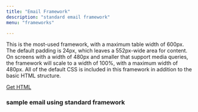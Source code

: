 ```yaml
---
title: "Email Framework"
description: "standard email framework"
menu: "frameworks"

---
```


This is the most-used framework, with a maximum table width of 600px. The default padding is 24px, which leaves a 552px-wide area for content. On screens with a width of 480px and smaller that support media queries, the framework will scale to a width of 100%, with a maximum width of 480px. All of the default CSS is included in this framework in addition to the basic HTML structure.

<a class="button big promo" style="margin-bottom:32px;" target="_blank" href="https://drive.google.com/file/d/1F7pGLzI06adz1WergXdPBvF30Q7XxVph/view?usp=sharing">Get HTML</a>

### sample email using standard framework
<div class="example">
		<standard-framework></standard-framework>
</div>

<script type="text/javascript">
class StandardFramework extends HTMLElement {
	get template() {
		let t = document.createElement("template");
		t.innerHTML = `
<head>
<meta http-equiv="Content-Type" content="text/html; charset=UTF-8" />
<meta name="viewport" content="width=device-width, initial-scale=1.0"/>
<link href="https://fonts.googleapis.com/css2?family=Noto+Sans:ital,wght@0,400;0,700;1,400&family=Noto+Serif:ital,wght@0,400;0,700;1,400&display=swap" rel="stylesheet">
    <style>
        @import url( '/css/email/eds.css' )
    </style>
</head>
<body>
    <center>
        <!-- BODY TABLE // -->
        <table border="0" cellpadding="0" cellspacing="0" height="100%" width="100%" role="presentation" id="body-table">
            <tr>
                <td align="center" valign="top" width="100%" id="body-cell">
                    <!--PREVENT OUTLOOK FROM DEFAULTING TO TIMES NEW ROMAN BECAUSE OF CUSTOM FONTS-->
                    <!--[if mso]>
                    <style type="text/css">
                    td, .preview-text, .h1, .h2, .h3, .p, a, .button-link {font-family: Tahoma, Arial, sans-serif !important;}
                    .h4, .serif {font-family: 'Times New Roman', serif !important;}
                    </style>
                    <![endif]-->
                    <div class="preview-text">
                        <!-- PREVIEW TEXT GOES HERE -->
                        &zwnj;&nbsp;&zwnj;&nbsp;&zwnj;&nbsp;&zwnj;&nbsp;&zwnj;&nbsp;&zwnj;&nbsp;&zwnj;&nbsp;&zwnj;&nbsp;&zwnj;&nbsp;&zwnj;&nbsp;&zwnj;&nbsp;&zwnj;&nbsp;&zwnj;&nbsp;&zwnj;&nbsp;&zwnj;&nbsp;&zwnj;&nbsp;&zwnj;&nbsp;&zwnj;&nbsp;&zwnj;&nbsp;&zwnj;&nbsp;&zwnj;&nbsp;&zwnj;&nbsp;&zwnj;&nbsp;&zwnj;&nbsp;&zwnj;&nbsp;&zwnj;&nbsp;&zwnj;&nbsp;&zwnj;&nbsp;&zwnj;&nbsp;&zwnj;&nbsp;&zwnj;&nbsp;&zwnj;&nbsp;&zwnj;&nbsp;&zwnj;&nbsp;&zwnj;&nbsp;&zwnj;&nbsp;&zwnj;&nbsp;&zwnj;&nbsp;&zwnj;&nbsp;&zwnj;&nbsp;&zwnj;&nbsp;&zwnj;&nbsp;&zwnj;&nbsp;&zwnj;&nbsp;&zwnj;&nbsp;&zwnj;&nbsp;&zwnj;&nbsp;&zwnj;&nbsp;&zwnj;&nbsp;&zwnj;&nbsp;&zwnj;&nbsp;&zwnj;&nbsp;&zwnj;&nbsp;&zwnj;&nbsp;&zwnj;&nbsp;&zwnj;&nbsp;&zwnj;&nbsp;&zwnj;&nbsp;&zwnj;&nbsp;&zwnj;&nbsp;&zwnj;&nbsp;&zwnj;&nbsp;&zwnj;&nbsp;&zwnj;&nbsp;&zwnj;&nbsp;&zwnj;&nbsp;&zwnj;&nbsp;&zwnj;&nbsp;&zwnj;&nbsp;&zwnj;&nbsp;&zwnj;&nbsp;&zwnj;&nbsp;&zwnj;&nbsp;&zwnj;&nbsp;&zwnj;&nbsp;&zwnj;&nbsp;&zwnj;&nbsp;&zwnj;&nbsp;&zwnj;&nbsp;&zwnj;&nbsp;&zwnj;&nbsp;&zwnj;&nbsp;&zwnj;&nbsp;&zwnj;&nbsp;&zwnj;&nbsp;&zwnj;&nbsp;&zwnj;&nbsp;&zwnj;&nbsp;&zwnj;&nbsp;&zwnj;&nbsp;&zwnj;&nbsp;&zwnj;&nbsp;&zwnj;&nbsp;&zwnj;&nbsp;&zwnj;&nbsp;&zwnj;&nbsp;&zwnj;&nbsp;&zwnj;&nbsp;&zwnj;&nbsp;&zwnj;&nbsp;
                    </div>
                    <!-- HEADER TABLE // -->
                    <table border="0" cellpadding="0" cellspacing="0" width="100%" role="presentation" id="header-table">
                        <tr>
                            <td align="center" valign="top" width="100%" id="header">
                                <table cellpadding="0" cellspacing="0" width="100%" style="border-collapse: collapse;">
                                    <tr>
                                        <td align="center" valign="top" width="100%" style="background-color: #fff;border-top: 1px solid #ccc;border-bottom: 2px solid #ccc;padding: 12px 24px;font-family: 'Noto Sans', Tahoma, Arial, sans-serif;">
                                            <a href="#"><img src="https://media.mcclatchy.com/email-assets/global/logos-color/charlotte-color.png" alt="The Charlotte Observer logo" width="289" style="display: inline-block;border: 0;outline: none;text-decoration: none;" /></a>
                                        </td>
                                    </tr>
                                </table>
                            </td>
                        </tr>
                    </table>
                    <!-- // HEADER TABLE -->
                    <!-- MAIN TABLE // -->
                    <table border="0" cellpadding="0" cellspacing="0" width="600" role="presentation" id="email-table">
                        <tr>
                            <td align="center" valign="top" width="100%" class="card bg-gray">
                                <table border="0" cellpadding="0" cellspacing="0" width="100%" role="presentation">
                                    <tr>
                                        <td align="center" valign="top" width="100%" class="h1 white">
                                            Welcome
                                        </td>
                                    </tr>
                                </table>
                            </td>
                        </tr>
                        <tr>
                            <td align="center" valign="top" width="100%" class="card bg-white">
                                <table border="0" cellpadding="0" cellspacing="0" width="100%" role="presentation">
                                    <tr>
                                        <td align="left" valign="top" width="100%" class="p">
                                            Dear Reader,<br /><br />
                                            Welcome to The Charlotte Observer. With your subscription, you’re helping support vital local journalism in our community, and we deeply appreciate your commitment. The Observer’s journalists are also deeply committed &mdash; to making sure we bring you the important news in our city and state, to telling you stories about inspiring people around us and to sharing information that helps you live a good life here. For our reporters, editors, videographers and others, this is also our community &mdash; where we live, work, shop and play. Our local roots and connection are at the heart of The Observer’s mission to serve our community. Thank you for helping make our work possible with your support.
                                        </td>
                                    </tr>
                                </table>
                            </td>
                        </tr>
                        <tr>
                            <td align="center" valign="top" width="100%" class="card">
                                <table border="0" cellpadding="0" cellspacing="0" width="100%">
                                    <tr>
                                        <td align="center" valign="top" width="100%" class="h2 pb24">
                                            Get to know us
                                        </td>
                                    </tr>
                                    <tr>
                                        <td align="center" valign="top" width="100%" class="pb24">
                                            <table border="0" cellpadding="0" cellspacing="0" width="100%">
                                                <tr>
                                                    <td align="left" valign="top" width="136" class="headshot collapse center-mobile">
                                                        <img src="https://media.mcclatchy.com/email-assets/global/headshots/dumbledore.png" width="120" class="img-inline" alt="reporter headshot" />
                                                    </td>
                                                    <td align="left" valign="top" class="small collapse">
                                                        <table border="0" cellpadding="0" cellspacing="0" width="100%">
                                                            <tr>
                                                                <td align="left" valign="top" class="h3 pb8">
                                                                    Albus Dumbledore, O.M.
                                                                </td>
                                                                <td align="right" valign="middle" width="48">
                                                                    <a href="#"><img src="https://media.mcclatchy.com/email-assets/global/icons/envelope-alt-dark-unicon.png" width="24" alt="email"></a>
                                                                </td>
                                                                <td align="right" valign="middle" width="48">
                                                                    <a href="#"><img src="https://media.mcclatchy.com/email-assets/global/icons/twitter-dark.png" width="24" alt="twitter"></a>
                                                                </td>
                                                            </tr>
                                                        </table>
                                                        Professor Albus Percival Wulfric Brian Dumbledore, O.M. (First Class) was the Headmaster of Hogwarts School of Witchcraft and Wizardry. He was considered to have been the greatest wizard of modern times, perhaps of all time.
                                                    </td>
                                                </tr>
                                            </table>
                                        </td>
                                    </tr>
                                    <tr>
                                        <td align="center" valign="top" width="100%" class="pb24">
                                            <table border="0" cellpadding="0" cellspacing="0" width="100%">
                                                <tr>
                                                    <td align="left" valign="top" width="136" class="headshot collapse center-mobile">
                                                        <img src="https://media.mcclatchy.com/email-assets/global/headshots/dumbledore.png" width="120" class="img-inline" alt="reporter headshot" />
                                                    </td>
                                                    <td align="left" valign="top" class="small collapse">
                                                        <table border="0" cellpadding="0" cellspacing="0" width="100%">
                                                            <tr>
                                                                <td align="left" valign="top" class="h3 pb8">
                                                                    Albus Dumbledore, O.M.
                                                                </td>
                                                                <td align="right" valign="middle" width="48">
                                                                    <a href="#"><img src="https://media.mcclatchy.com/email-assets/global/icons/envelope-alt-dark-unicon.png" width="24" alt="email"></a>
                                                                </td>
                                                                <td align="right" valign="middle" width="48">
                                                                    <a href="#"><img src="https://media.mcclatchy.com/email-assets/global/icons/twitter-dark.png" width="24" alt="twitter"></a>
                                                                </td>
                                                            </tr>
                                                        </table>
                                                                Professor Albus Percival Wulfric Brian Dumbledore, O.M. (First Class) was the Headmaster of Hogwarts School of Witchcraft and Wizardry. He was considered to have been the greatest wizard of modern times, perhaps of all time.
                                                            </td>
                                                        </tr>
                                                    </table>
                                                </td>
                                            </tr>
                                            <tr>
                                                <td align="center" valign="top" width="100%">
                                                    <table border="0" cellpadding="0" cellspacing="0" width="100%">
                                                        <tr>
                                                            <td align="left" valign="top" width="136" class="headshot collapse center-mobile">
                                                                <img src="https://media.mcclatchy.com/email-assets/global/headshots/dumbledore.png" width="120" class="img-inline" alt="reporter headshot" />
                                                            </td>
                                                            <td align="left" valign="top" class="small collapse">
                                                                <table border="0" cellpadding="0" cellspacing="0" width="100%">
                                                                    <tr>
                                                                        <td align="left" valign="top" class="h3 pb8">
                                                                            Albus Dumbledore, O.M.
                                                                        </td>
                                                                        <td align="right" valign="middle" width="48">
                                                                            <a href="#"><img src="https://media.mcclatchy.com/email-assets/global/icons/envelope-alt-dark-unicon.png" width="24" alt="email"></a>
                                                                        </td>
                                                                        <td align="right" valign="middle" width="48">
                                                                            <a href="#"><img src="https://media.mcclatchy.com/email-assets/global/icons/twitter-dark.png" width="24" alt="twitter"></a>
                                                                        </td>
                                                                    </tr>
                                                                </table>
                                                                Professor Albus Percival Wulfric Brian Dumbledore, O.M. (First Class) was the Headmaster of Hogwarts School of Witchcraft and Wizardry. He was considered to have been the greatest wizard of modern times, perhaps of all time.
                                                            </td>
                                                        </tr>
                                                    </table>
                                                </td>
                                            </tr>
                                        </table>
                            </td>
                        </tr>
                        <tr>
                            <td align="center" valign="top" width="100%" class="card bg-blue">
                                <table border="0" cellpadding="0" cellspacing="0" width="100%">
                                     <tr>
                                        <td align="center" valign="top" width="100%" class="pb24">
                                            <img src="https://media.mcclatchy.com/email-assets/global/icons/paper-plane-white.png" width="40" alt="paper plane icon" />
                                        </td>
                                    </tr>
                                    <tr>
                                     <td align="center" valign="top" width="100%" class="h2 white pb8">
                                         Sign up for newsletters
                                     </td>
                                 </tr>
                                 <tr>
                                    <td align="center" valign="top" width="100%" class="p white pb24">
                                        Email newsletters are an easy way to keep up with breaking news and the latest on your favorite topics.
                                    </td>
                                </tr>
                                    <tr>
                                        <td align="center" valign="top" width="100%">
                                            <table border="0" cellpadding="0" cellspacing="0">
                                                 <tr>
                                                        <td align="center" valign="top" class="button bg-white">
                                                             <a href="#" class="button-link border-white blue">Sign Up Now</a>
                                                        </td>
                                                 </tr>
                                            </table>
                                        </td>
                                    </tr>
                                </table>
                            </td>
                        </tr>
                        <!-- FOOTER BLOCK // -->
                        <tr>
                            <td align="center" valign="top" width="100%" id="footer">
                                <table border="0" cellpadding="0" cellspacing="0" role="presentation" width="100%">
                                        <tr>
                                                <td align="left" valign="top" width="100%" style="padding:24px 24px 8px;">
                                                        <table border="0" cellpadding="0" cellspacing="0" role="presentation">
                                                                <tr>
                                                                        <td align="center" valign="middle" style="padding-right:5px;">
                                                                                <a href="#"><img src="http://media.mcclatchy.com/email-assets/global/icons/facebook-gray.png" alt="Facebook icon" width="10" style="display: block; border: 0px none; outline: none; text-decoration: none;" /></a>
                                                                        </td>
                                                                        <td align="center" valign="middle" style="padding-left:5px;">
                                                                                <a href="#"><img src="http://media.mcclatchy.com/email-assets/global/icons/twitter-gray.png" alt="Twitter icon" width="21" style="display: block; border: 0px none; outline: none; text-decoration: none;" /></a>
                                                                        </td>
                                                                </tr>
                                                        </table>
                                                </td>
                                        </tr>
                                        <tr>
                                                <td align="left" valign="top" width="100%" style="padding: 8px 24px;font-family: 'Noto Sans', Tahoma, Arial, sans-serif;font-size: 11px;color: #525252;line-height: 16px;">
                                                    Copyright &copy; 2020 Official Property Name.
                                                    All Rights Reserved.
                                                </td>
                                        </tr>
                                        <tr>
                                                <td align="left" valign="top" width="100%" style="padding: 8px 24px;font-family: 'Noto Sans', Tahoma, Arial, sans-serif;font-size: 11px;color: #525252;line-height: 16px;">
                                                        Official Property Name<br>
                                                        123 Street Name<br>
                                                        City, ST 000000
                                                </td>
                                        </tr>
                                        <tr>
                                                <td align="left" valign="top" width="100%" style="padding: 8px 24px;font-family: 'Noto Sans', Tahoma, Arial, sans-serif;font-size: 11px;color: #525252;line-height: 16px;">
                                                        We respect your right to privacy and protect your private information at all times.
                                                </td>
                                        </tr>
                                    <tr>
                                        <td align="left" valign="top" width="100%" style="padding: 8px 24px 24px;font-family: 'Noto Sans', Tahoma, Arial, sans-serif;font-size: 11px;color: #525252;line-height: 16px;">
                                            <a href="#" style="font-size: 11px;color: #525252;">About Us</a>&nbsp;|&nbsp;
                                            <a href="#" style="font-size: 11px;color: #525252;">Terms of Use</a>&nbsp;|&nbsp;
                                            <a href="#" style="font-size: 11px;color: #525252;">Manage Newsletter Subscriptions</a>&nbsp;|&nbsp;
                                            <a href="#" style="font-size: 11px;color: #525252;" target="_blank">View as webpage</a>&nbsp;|&nbsp;
                                            <a href="#" style="font-size: 11px;color: #525252;">Unsubscribe</a>
                                        </td>
                                    </tr>
                                </table>
                            </td>
                        </tr>
                        <!-- // FOOTER BLOCK -->
                    </table>
                    <!-- // MAIN TABLE -->
                </td>
            </tr>
        </table>
        <!-- // BODY TABLE -->
        <!-- Font Awesome Free by @fontawesome - https://fontawesome.com -->
    </center>
</body>
		`;
		return t;   
	}
	constructor() {
		super();
	}
	connectedCallback() {
		let clone = this.template.content.cloneNode(true);
		this.attachShadow({ mode: "open" });
		this.shadowRoot.appendChild(clone);
	}
} // end Class
customElements.define("standard-framework", StandardFramework);
</script>
